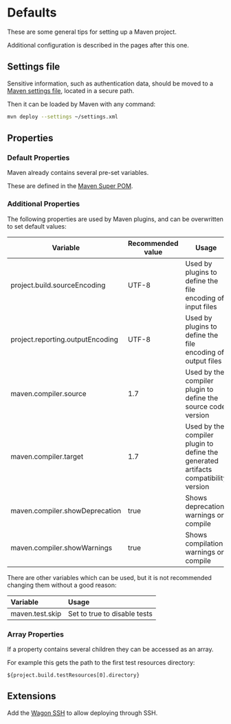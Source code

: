 # Defaults

These are some general tips for setting up a Maven project.

Additional configuration is described in the pages after this one.

## Settings file

Sensitive information, such as authentication data, should be moved to a [Maven settings file](https://maven.apache.org/settings.html), located in a secure path.

Then it can be loaded by Maven with any command:

```bash
mvn deploy --settings ~/settings.xml
```

## Properties

### Default Properties

Maven already contains several pre-set variables.

These are defined in the [Maven Super POM](https://maven.apache.org/pom.html#The_Super_POM).

### Additional Properties

The following properties are used by Maven plugins, and can be overwritten to set default values:

| Variable | Recommended value | Usage |
| --- | --- | --- |
| project.build.sourceEncoding | UTF-8 | Used by plugins to define the file encoding of input files |
| project.reporting.outputEncoding | UTF-8 | Used by plugins to define the file encoding of output files |
| maven.compiler.source | 1.7 | Used by the compiler plugin to define the source code version |
| maven.compiler.target | 1.7 | Used by the compiler plugin to define the generated artifacts compatibility version |
| maven.compiler.showDeprecation | true | Shows deprecation warnings on compile |
| maven.compiler.showWarnings | true | Shows compilation warnings on compile |

There are other variables which can be used, but it is not recommended changing them without a good reason:

| Variable | Usage |
| :--- | :--- |
| maven.test.skip | Set to true to disable tests |

### Array Properties

If a property contains several children they can be accessed as an array.

For example this gets the path to the first test resources directory:

```
${project.build.testResources[0].directory}
```

## Extensions

Add the [Wagon SSH](http://maven.apache.org/wagon/wagon-providers/wagon-ssh/) to allow deploying through SSH.

